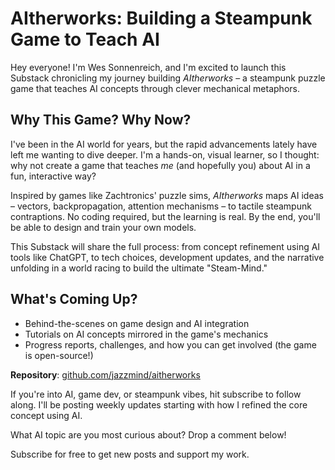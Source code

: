 # AItherworks: Building a Steampunk Game to Teach AI

Hey everyone! I'm Wes Sonnenreich, and I'm excited to launch this Substack chronicling my journey building *AItherworks* – a steampunk puzzle game that teaches AI concepts through clever mechanical metaphors.

## Why This Game? Why Now?

I've been in the AI world for years, but the rapid advancements lately have left me wanting to dive deeper. I'm a hands-on, visual learner, so I thought: why not create a game that teaches *me* (and hopefully you) about AI in a fun, interactive way?

Inspired by games like Zachtronics' puzzle sims, *AItherworks* maps AI ideas – vectors, backpropagation, attention mechanisms – to tactile steampunk contraptions. No coding required, but the learning is real. By the end, you'll be able to design and train your own models.

This Substack will share the full process: from concept refinement using AI tools like ChatGPT, to tech choices, development updates, and the narrative unfolding in a world racing to build the ultimate "Steam-Mind."

## What's Coming Up?

- Behind-the-scenes on game design and AI integration
- Tutorials on AI concepts mirrored in the game's mechanics
- Progress reports, challenges, and how you can get involved (the game is open-source!)

**Repository**: [github.com/jazzmind/aitherworks](https://github.com/jazzmind/aitherworks)

If you're into AI, game dev, or steampunk vibes, hit subscribe to follow along. I'll be posting weekly updates starting with how I refined the core concept using AI.

What AI topic are you most curious about? Drop a comment below!

Subscribe for free to get new posts and support my work. 


